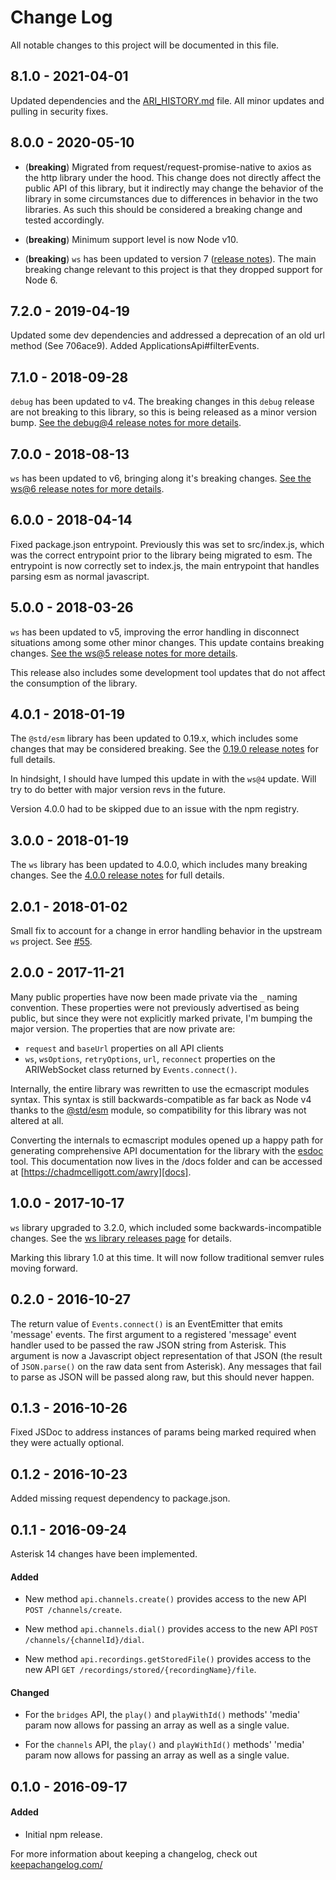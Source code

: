 # Change Log

All notable changes to this project will be documented in this file.

## 8.1.0 - 2021-04-01

Updated dependencies and the [ARI_HISTORY.md](ARI_HISTORY.md) file. All minor
updates and pulling in security fixes.

## 8.0.0 - 2020-05-10

- (**breaking**) Migrated from request/request-promise-native to axios as the http
library under the hood. This change does not directly affect the public API of
this library, but it indirectly may change the behavior of the library in some
circumstances due to differences in behavior in the two libraries. As such this
should be considered a breaking change and tested accordingly.

- (**breaking**) Minimum support level is now Node v10.

- (**breaking**) `ws` has been updated to version 7 ([release notes](https://github.com/websockets/ws/releases/tag/7.0.0)).
The main breaking change relevant to this project is that they dropped support
for Node 6.

## 7.2.0 - 2019-04-19

Updated some dev dependencies and addressed a deprecation of an old url method
(See 706ace9). Added ApplicationsApi#filterEvents.

## 7.1.0 - 2018-09-28

`debug` has been updated to v4. The breaking changes in this `debug` release
are not breaking to this library, so this is being released as a minor version
bump. [See the debug@4 release notes for more
details](https://github.com/visionmedia/debug/releases/tag/4.0.0).

## 7.0.0 - 2018-08-13

`ws` has been updated to v6, bringing along it's breaking changes. [See the ws@6
release notes for more details](https://github.com/websockets/ws/releases/tag/6.0.0).

## 6.0.0 - 2018-04-14

Fixed package.json entrypoint. Previously this was set to src/index.js, which
was the correct entrypoint prior to the library being migrated to esm. The
entrypoint is now correctly set to index.js, the main entrypoint that handles
parsing esm as normal javascript.

## 5.0.0 - 2018-03-26

`ws` has been updated to v5, improving the error handling in disconnect situations
among some other minor changes. This update contains breaking changes. [See the ws@5
release notes for more details](https://github.com/websockets/ws/releases/tag/5.0.0).

This release also includes some development tool updates that do not affect the
consumption of the library.

## 4.0.1 - 2018-01-19

The `@std/esm` library has been updated to 0.19.x, which includes some changes
that may be considered breaking. See the
[0.19.0 release notes](https://github.com/standard-things/esm/releases/tag/0.19.0)
for full details.

In hindsight, I should have lumped this update in with the `ws@4` update. Will
try to do better with major version revs in the future.

Version 4.0.0 had to be skipped due to an issue with the npm registry.

## 3.0.0 - 2018-01-19

The `ws` library has been updated to 4.0.0, which includes many breaking changes.
See the [4.0.0 release notes](https://github.com/websockets/ws/releases/tag/4.0.0)
for full details.

## 2.0.1 - 2018-01-02

Small fix to account for a change in error handling behavior in the upstream `ws`
project. See [\#55](https://github.com/chadxz/awry/pull/55).

## 2.0.0 - 2017-11-21

Many public properties have now been made private via the `_` naming convention.
These properties were not previously advertised as being public, but since they
were not explicitly marked private, I'm bumping the major version. The properties
that are now private are:

- `request` and `baseUrl` properties on all API clients
- `ws`, `wsOptions`, `retryOptions`, `url`, `reconnect` properties on the
ARIWebSocket class returned by `Events.connect()`.

Internally, the entire library was rewritten to use the ecmascript modules syntax.
This syntax is still backwards-compatible as far back as Node v4 thanks to the
[@std/esm][] module, so compatibility for this library was not altered at all.

Converting the internals to ecmascript modules opened up a happy path for
generating comprehensive API documentation for the library with the [esdoc][]
tool. This documentation now lives in the /docs folder and can be accessed at
[https://chadmcelligott.com/awry][docs].

[@std/esm]: https://github.com/standard-things/esm
[esdoc]: https://github.com/esdoc/esdoc
[docs]: https://chadmcelligott.com/awry

## 1.0.0 - 2017-10-17

`ws` library upgraded to 3.2.0, which included some backwards-incompatible
changes. See the [ws library releases page](https://github.com/websockets/ws/releases)
for details.

Marking this library 1.0 at this time. It will now follow traditional semver
rules moving forward.

## 0.2.0 - 2016-10-27

The return value of `Events.connect()` is an EventEmitter that emits
'message' events. The first argument to a registered 'message'
event handler used to be passed the raw JSON string from Asterisk.
This argument is now a Javascript object representation of that JSON
(the result of `JSON.parse()` on the raw data sent from Asterisk).
Any messages that fail to parse as JSON will be passed along raw, but
this should never happen.

## 0.1.3 - 2016-10-26

Fixed JSDoc to address instances of params being marked required when
they were actually optional.

## 0.1.2 - 2016-10-23

Added missing request dependency to package.json.

## 0.1.1 - 2016-09-24

Asterisk 14 changes have been implemented.

#### Added

- New method `api.channels.create()` provides access to the new API
`POST /channels/create`.

- New method `api.channels.dial()` provides access to the new API
`POST /channels/{channelId}/dial`.

- New method `api.recordings.getStoredFile()` provides access to the new API
`GET /recordings/stored/{recordingName}/file`.

#### Changed

- For the `bridges` API, the `play()` and `playWithId()` methods' 'media' param
now allows for passing an array as well as a single value.

- For the `channels` API, the `play()` and `playWithId()` methods' 'media'
param now allows for passing an array as well as a single value.

## 0.1.0 - 2016-09-17

#### Added

- Initial npm release.


For more information about keeping a changelog, check out
[keepachangelog.com/](http://keepachangelog.com/)
